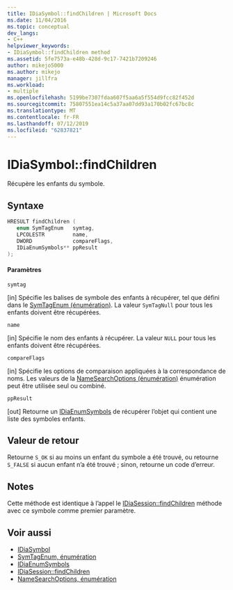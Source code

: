 ```yaml
---
title: IDiaSymbol::findChildren | Microsoft Docs
ms.date: 11/04/2016
ms.topic: conceptual
dev_langs:
- C++
helpviewer_keywords:
- IDiaSymbol::findChildren method
ms.assetid: 5fe7573a-e48b-428d-9c17-7421b7209246
author: mikejo5000
ms.author: mikejo
manager: jillfra
ms.workload:
- multiple
ms.openlocfilehash: 5199be7307fdaa607f5aa6a5f554d9fcc82f452d
ms.sourcegitcommit: 75807551ea14c5a37aa07dd93a170b02fc67bc8c
ms.translationtype: MT
ms.contentlocale: fr-FR
ms.lasthandoff: 07/12/2019
ms.locfileid: "62837821"
---
```

# <a name="idiasymbolfindchildren"></a>IDiaSymbol::findChildren
Récupère les enfants du symbole.

## <a name="syntax"></a>Syntaxe

```C++
HRESULT findChildren ( 
   enum SymTagEnum   symtag,
   LPCOLESTR         name,
   DWORD             compareFlags,
   IDiaEnumSymbols** ppResult
);
```

#### <a name="parameters"></a>Paramètres
 `symtag`

[in] Spécifie les balises de symbole des enfants à récupérer, tel que défini dans le [SymTagEnum (énumération)](../../debugger/debug-interface-access/symtagenum.md). La valeur `SymTagNull` pour tous les enfants doivent être récupérées.

 `name`

[in] Spécifie le nom des enfants à récupérer. La valeur `NULL` pour tous les enfants doivent être récupérées.

 `compareFlags`

[in] Spécifie les options de comparaison appliquées à la correspondance de noms. Les valeurs de la [NameSearchOptions (énumération)](../../debugger/debug-interface-access/namesearchoptions.md) énumération peut être utilisée seul ou combiné.

 `ppResult`

[out] Retourne un [IDiaEnumSymbols](../../debugger/debug-interface-access/idiaenumsymbols.md) de récupérer l’objet qui contient une liste des symboles enfants.

## <a name="return-value"></a>Valeur de retour
 Retourne `S_OK` si au moins un enfant du symbole a été trouvé, ou retourne `S_FALSE` si aucun enfant n’a été trouvé ; sinon, retourne un code d’erreur.

## <a name="remarks"></a>Notes
 Cette méthode est identique à l’appel le [IDiaSession::findChildren](../../debugger/debug-interface-access/idiasession-findchildren.md) méthode avec ce symbole comme premier paramètre.

## <a name="see-also"></a>Voir aussi
- [IDiaSymbol](../../debugger/debug-interface-access/idiasymbol.md)
- [SymTagEnum, énumération](../../debugger/debug-interface-access/symtagenum.md)
- [IDiaEnumSymbols](../../debugger/debug-interface-access/idiaenumsymbols.md)
- [IDiaSession::findChildren](../../debugger/debug-interface-access/idiasession-findchildren.md)
- [NameSearchOptions, énumération](../../debugger/debug-interface-access/namesearchoptions.md)